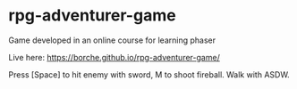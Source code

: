 # rpg-adventurer-game
Game developed in an online course for learning phaser

Live here: https://borche.github.io/rpg-adventurer-game/

Press [Space] to hit enemy with sword, M to shoot fireball. Walk with ASDW.
